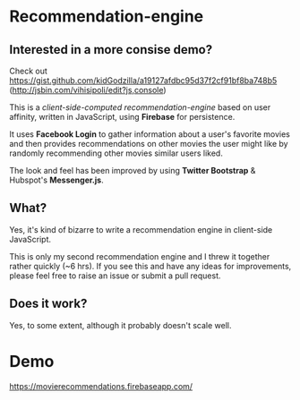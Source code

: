# Recommendation-engine

## Interested in a more consise demo?
Check out https://gist.github.com/kidGodzilla/a19127afdbc95d37f2cf91bf8ba748b5 (http://jsbin.com/vihisipoli/edit?js,console)

This is a *client-side-computed recommendation-engine* based on user affinity, written in JavaScript, using **Firebase** for persistence.

It uses **Facebook Login** to gather information about a user's favorite movies and then provides recommendations on other movies the user might like by randomly recommending other movies similar users liked.

The look and feel has been improved by using **Twitter Bootstrap** & Hubspot's **Messenger.js**.

## What?

Yes, it's kind of bizarre to write a recommendation engine in client-side JavaScript.

This is only my second recommendation engine and I threw it together rather quickly (~6 hrs). If you see this and have any ideas for improvements, please feel free to raise an issue or submit a pull request.

## Does it work?

Yes, to some extent, although it probably doesn't scale well.

# Demo

https://movierecommendations.firebaseapp.com/
